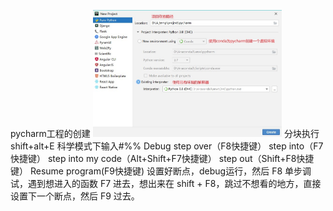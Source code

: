 pycharm工程的创建
<img src="./images/pycharm_1.jpg" width="60%"> 
分块执行
shift+alt+E
科学模式下输入#%%
Debug
step over（F8快捷键）
step into（F7快捷键）
step into my code（Alt+Shift+F7快捷键）
step out（Shift+F8快捷键）
Resume program(F9快捷键)
设置好断点，debug运行，然后 F8 单步调试，遇到想进入的函数 F7 进去，想出来在 shift + F8，跳过不想看的地方，直接设置下一个断点，然后 F9 过去。